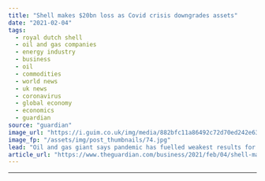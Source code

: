 ```yaml
---
title: "Shell makes $20bn loss as Covid crisis downgrades assets"
date: "2021-02-04"
tags: 
  - royal dutch shell
  - oil and gas companies
  - energy industry
  - business
  - oil
  - commodities
  - world news
  - uk news
  - coronavirus
  - global economy
  - economics
  - guardian
source: "guardian"
image_url: "https://i.guim.co.uk/img/media/882bfc11a86492c72d70ed242e637e6e35c49762/0_137_4123_2474/master/4123.jpg?width=460&quality=85&auto=format&fit=max&s=3b791c2e3fc44347116f23431139fd01"
image_fp: "/assets/img/post_thumbnails/74.jpg"
lead: "Oil and gas giant says pandemic has fuelled weakest results for two decadesRoyal Dutch Shell plunged to a loss of almost $20bn (£14.7bn) last year after the impact of the Covid-19 pandemic on the global oil market stripped about $22bn from the value ..."
article_url: "https://www.theguardian.com/business/2021/feb/04/shell-makes-20bn-loss-as-covid-crisis-downgrades-assets"
---
```


---
